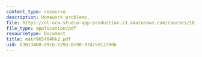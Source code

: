 ```yaml
---
content_type: resource
description: Homework problems.
file: https://ol-ocw-studio-app-production.s3.amazonaws.com/courses/18-965-geometry-of-manifolds-fall-2004/b3013460d91612938c90974759123906_math965f04hk2.pdf
file_type: application/pdf
resourcetype: Document
title: math965f04hk2.pdf
uid: b3013460-d916-1293-8c90-974759123906
---
```

